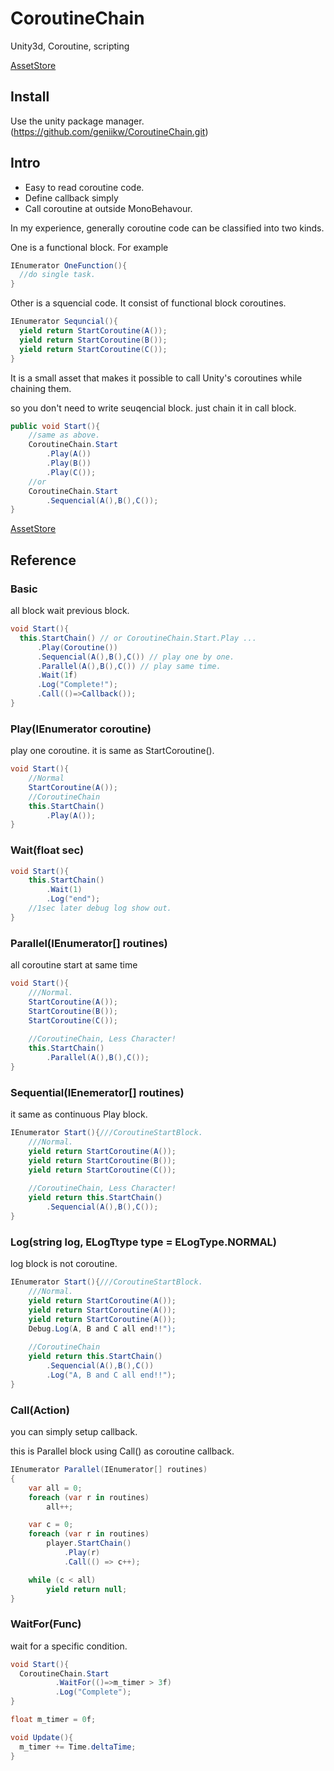 # CoroutineChain
Unity3d, Coroutine, scripting

[AssetStore](https://assetstore.unity.com/packages/tools/input-management/coroutinechain-109785)

## Install

Use the unity package manager.(https://github.com/geniikw/CoroutineChain.git)

## Intro

- Easy to read coroutine code.
- Define callback simply
- Call coroutine at outside MonoBehavour.


In my experience, generally coroutine code can be classified into two kinds.

One is a functional block. For example 

```csharp
IEnumerator OneFunction(){
  //do single task.
}
```

Other is a squencial code. It consist of functional block coroutines.
```csharp
IEnumerator Sequncial(){
  yield return StartCoroutine(A());
  yield return StartCoroutine(B());
  yield return StartCoroutine(C());
}
```

It is a small asset that makes it possible to call Unity's coroutines while chaining them.

so you don't need to write seuqencial block. just chain it in call block.

```csharp
public void Start(){
    //same as above.
    CoroutineChain.Start
        .Play(A())
        .Play(B())
        .Play(C());
    //or
    CoroutineChain.Start
        .Sequencial(A(),B(),C());
}
```

[AssetStore](https://www.assetstore.unity3d.com/kr/#!/content/109785)

## Reference

### Basic
all block wait previous block. 
```csharp
void Start(){
  this.StartChain() // or CoroutineChain.Start.Play ...
      .Play(Coroutine())
      .Sequencial(A(),B(),C()) // play one by one.
      .Parallel(A(),B(),C()) // play same time.
      .Wait(1f)
      .Log("Complete!");
      .Call(()=>Callback());
}
```

### Play(IEnumerator coroutine)
play one coroutine. it is same as StartCoroutine().
```csharp
void Start(){
    //Normal
    StartCoroutine(A());
    //CoroutineChain
    this.StartChain()
        .Play(A());
}
```

### Wait(float sec)
```csharp
void Start(){
    this.StartChain()
        .Wait(1)
        .Log("end");
    //1sec later debug log show out.
}
```

### Parallel(IEnumerator[] routines)
all coroutine start at same time
```csharp
void Start(){
    ///Normal.
    StartCoroutine(A());
    StartCoroutine(B());
    StartCoroutine(C());    
    
    //CoroutineChain, Less Character!
    this.StartChain()
        .Parallel(A(),B(),C());
}
```


### Sequential(IEnemerator[] routines)
it same as continuous Play block. 
```csharp
IEnumerator Start(){///CoroutineStartBlock.
    ///Normal.
    yield return StartCoroutine(A());
    yield return StartCoroutine(B());
    yield return StartCoroutine(C());    
    
    //CoroutineChain, Less Character!
    yield return this.StartChain()
        .Sequencial(A(),B(),C());
}
```
### Log(string log, ELogTtype type = ELogType.NORMAL)
log block is not coroutine. 
```csharp
IEnumerator Start(){///CoroutineStartBlock.
    ///Normal.
    yield return StartCoroutine(A());
    yield return StartCoroutine(A());
    yield return StartCoroutine(A());
    Debug.Log(A, B and C all end!!");
    
    //CoroutineChain
    yield return this.StartChain()
        .Sequencial(A(),B(),C())
        .Log("A, B and C all end!!");
}
```

### Call(Action)
you can simply setup callback.

this is Parallel block using Call() as coroutine callback.
```csharp
IEnumerator Parallel(IEnumerator[] routines)
{
    var all = 0;
    foreach (var r in routines)
        all++;

    var c = 0;
    foreach (var r in routines)
        player.StartChain()
            .Play(r)
            .Call(() => c++);

    while (c < all)
        yield return null;
}
```

### WaitFor(Func<bool>)

wait for a specific condition.

```csharp
void Start(){
  CoroutineChain.Start
          .WaitFor(()=>m_timer > 3f)
          .Log("Complete");
}

float m_timer = 0f;

void Update(){
  m_timer += Time.deltaTime;
}

```


